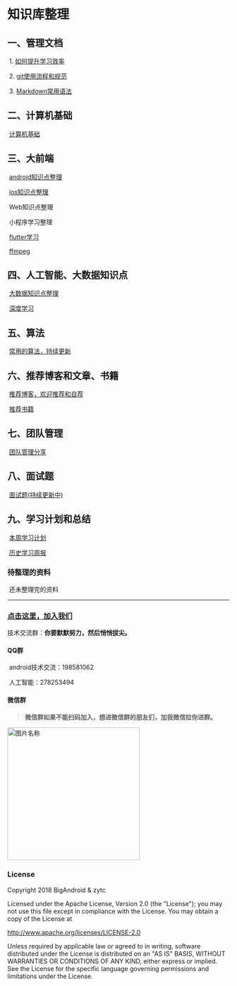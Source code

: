 

# 知识库整理

## 一、管理文档

​	1. [如何提升学习效率](管理文档/1.如何提升学习效率.md)

​	2. [git使用流程和规范](管理文档/git使用流程和规范.md)

​	3. [Markdown常用语法](管理文档/Markdown常用语法.md)

## 二、计算机基础

​          [计算机基础](计算机基础/README.md)

 

## 三、大前端

​	[android知识点整理](Android技术点/SUMMARY.md)

​	[ios知识点整理](ios知识点整理/README.md)

​	Web知识点整理

​	小程序学习整理

​	[flutter学习](flutter/flutter.md)

​    [ffmpeg](ffmpeg/ffmpeg.md)

## 四、人工智能、大数据知识点

​       [大数据知识点整理](大数据/README.md)

​      [深度学习](人工智能/深度学习-mxnet.md)




## 五、算法

​	[常用的算法，持续更新](算法/常用算法.md)



## 六、推荐博客和文章、书籍

​	[推荐博客，欢迎推荐和自荐](推荐博客和文章/推荐文章.md)

​	[推荐书籍](推荐博客和文章/推荐书籍和课程.md)



## 七、团队管理

​        [团队管理分享](团队管理/团队管理.md)



## 八、面试题

​      [面试题(持续更新中)](面试题/面试.md)



## 九、学习计划和总结

​	[本周学习计划](学习计划.md)

​	[历史学习周报](学习周报.md)



### 待整理的资料

​       还未整理完的资料

------

### [点击这里，加入我们](关于我们/关于我们.md)

技术交流群：**你要默默努力，然后悄悄拔尖。**

#### QQ群

​	android技术交流：198581062

​	人工智能：278253494

#### 微信群

> **微信群如果不能扫码加入，想进微信群的朋友们，加我微信拉你进群。**

 <img src="https://liruipeng-doc.oss-cn-hangzhou.aliyuncs.com/WX20200604-140903.png" width="300" alt="图片名称"/>



### License

Copyright 2018 BigAndroid & zytc

Licensed under the Apache License, Version 2.0 (the "License"); you may not use this file except in compliance with the License. You may obtain a copy of the License at

<http://www.apache.org/licenses/LICENSE-2.0>

Unless required by applicable law or agreed to in writing, software distributed under the License is distributed on an "AS IS" BASIS, WITHOUT WARRANTIES OR CONDITIONS OF ANY KIND, either express or implied. See the License for the specific language governing permissions and limitations under the License.